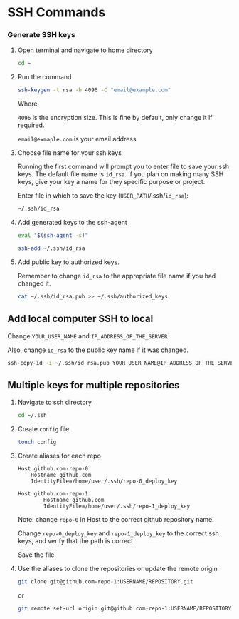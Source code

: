 # SSH Commands

### Generate SSH keys

1. Open terminal and navigate to home directory

    ``` bash
    cd ~
    ```

2. Run the command

    ``` bash
    ssh-keygen -t rsa -b 4096 -C "email@example.com"
    ```
    Where

    ``4096`` is the encryption size. This is fine by default, only change it if required.

    ``email@exmaple.com`` is your email address

3. Choose file name for your ssh keys

    Running the first command will prompt you to enter file to save your ssh keys. The default file name is ``id_rsa``. If you plan on making many SSH keys, give your key a name for they specific purpose or project.

   
    Enter file in which to save the key (``USER_PATH``/.ssh/``id_rsa``):
    ```bash
    ~/.ssh/id_rsa
    ```
    
4. Add generated keys to the ssh-agent

    ```bash
    eval "$(ssh-agent -s)"
    ```

    ```bash
    ssh-add ~/.ssh/id_rsa
    ```
    
    
5. Add public key to authorized keys.

    Remember to change ``id_rsa`` to the appropriate file name if you had changed it.

    ```bash
    cat ~/.ssh/id_rsa.pub >> ~/.ssh/authorized_keys
    ```


## Add local computer SSH to local

Change ``YOUR_USER_NAME`` and ``IP_ADDRESS_OF_THE_SERVER``

Also, change ``id_rsa`` to the public key name if it was changed.

``` bash
ssh-copy-id -i ~/.ssh/id_rsa.pub YOUR_USER_NAME@IP_ADDRESS_OF_THE_SERVER
```

## Multiple keys for multiple repositories

1. Navigate to ssh directory 

    ``` bash
    cd ~/.ssh
    ```

2. Create ``config`` file

    ``` bash
    touch config
    ```

3. Create aliases for each repo

    ``` ssh
    Host github.com-repo-0
        Hostname github.com
        IdentityFile=/home/user/.ssh/repo-0_deploy_key

    Host github.com-repo-1
            Hostname github.com
            IdentityFile=/home/user/.ssh/repo-1_deploy_key
    ```

    Note: change ``repo-0`` in Host to the correct github repository name.

    Change ``repo-0_deploy_key`` and ``repo-1_deploy_key`` to the correct ssh keys, and verify that the path is correct

    Save the file

4. Use the aliases to clone the repositories or update the remote origin

    ``` bash
    git clone git@github.com-repo-1:USERNAME/REPOSITORY.git
    ```

    or 

    ``` bash
    git remote set-url origin git@github.com-repo-1:USERNAME/REPOSITORY.git
    ```


